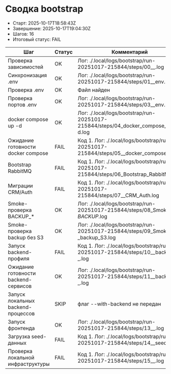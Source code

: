 # Сводка bootstrap

* Старт: 2025-10-17T18:58:43Z
* Завершение: 2025-10-17T19:04:30Z
* Шагов: 16
* Итоговый статус: FAIL

| Шаг | Статус | Комментарий | Лог |
| --- | --- | --- | --- |
| Проверка зависимостей | OK | Лог: ./.local/logs/bootstrap/run-20251017-215844/steps/00__.log | ./.local/logs/bootstrap/run-20251017-215844/steps/00__.log |
| Синхронизация .env | OK | Лог: ./.local/logs/bootstrap/run-20251017-215844/steps/01__env.log | ./.local/logs/bootstrap/run-20251017-215844/steps/01__env.log |
| Проверка .env | OK | Файл найден | — |
| Проверка портов .env | OK | Лог: ./.local/logs/bootstrap/run-20251017-215844/steps/03__env.log | ./.local/logs/bootstrap/run-20251017-215844/steps/03__env.log |
| docker compose up -d | OK | Лог: ./.local/logs/bootstrap/run-20251017-215844/steps/04_docker_compose_up_-d.log | ./.local/logs/bootstrap/run-20251017-215844/steps/04_docker_compose_up_-d.log |
| Ожидание готовности docker compose | FAIL | Код 1. Лог: ./.local/logs/bootstrap/run-20251017-215844/steps/05__docker_compose.log | ./.local/logs/bootstrap/run-20251017-215844/steps/05__docker_compose.log |
| Bootstrap RabbitMQ | FAIL | Код 1. Лог: ./.local/logs/bootstrap/run-20251017-215844/steps/06_Bootstrap_RabbitMQ.log | ./.local/logs/bootstrap/run-20251017-215844/steps/06_Bootstrap_RabbitMQ.log |
| Миграции CRM/Auth | FAIL | Код 1. Лог: ./.local/logs/bootstrap/run-20251017-215844/steps/07__CRM_Auth.log | ./.local/logs/bootstrap/run-20251017-215844/steps/07__CRM_Auth.log |
| Smoke-проверка BACKUP_* | OK | Лог: ./.local/logs/bootstrap/run-20251017-215844/steps/08_Smoke-_BACKUP_.log | ./.local/logs/bootstrap/run-20251017-215844/steps/08_Smoke-_BACKUP_.log |
| Smoke-проверка backup без S3 | OK | Лог: ./.local/logs/bootstrap/run-20251017-215844/steps/09_Smoke-_backup_S3.log | ./.local/logs/bootstrap/run-20251017-215844/steps/09_Smoke-_backup_S3.log |
| Запуск backend-профиля | FAIL | Код 1. Лог: ./.local/logs/bootstrap/run-20251017-215844/steps/10__backend-_.log | ./.local/logs/bootstrap/run-20251017-215844/steps/10__backend-_.log |
| Ожидание готовности backend-сервисов | OK | Лог: ./.local/logs/bootstrap/run-20251017-215844/steps/11__backend-_.log | ./.local/logs/bootstrap/run-20251017-215844/steps/11__backend-_.log |
| Запуск локальных backend-процессов | SKIP | флаг --with-backend не передан | — |
| Запуск фронтенда | OK | Лог: ./.local/logs/bootstrap/run-20251017-215844/steps/13__.log | ./.local/logs/bootstrap/run-20251017-215844/steps/13__.log |
| Загрузка seed-данных | FAIL | Код 1. Лог: ./.local/logs/bootstrap/run-20251017-215844/steps/14__seed-_.log | ./.local/logs/bootstrap/run-20251017-215844/steps/14__seed-_.log |
| Проверка локальной инфраструктуры | FAIL | Код 1. Лог: ./.local/logs/bootstrap/run-20251017-215844/steps/15__.log | ./.local/logs/bootstrap/run-20251017-215844/steps/15__.log |
